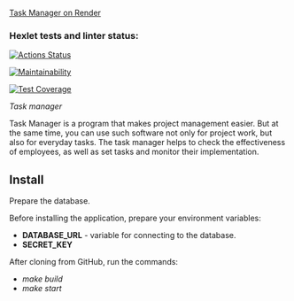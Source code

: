 [Task Manager on Render](https://task-manager-ravg.onrender.com)

### Hexlet tests and linter status:
[![Actions Status](https://github.com/JuliaMezenova/python-project-52/actions/workflows/hexlet-check.yml/badge.svg)](https://github.com/JuliaMezenova/python-project-52/actions)

[![Maintainability](https://api.codeclimate.com/v1/badges/6be368b01de9cc35c8f7/maintainability)](https://codeclimate.com/github/JuliaMezenova/python-project-52/maintainability)

[![Test Coverage](https://api.codeclimate.com/v1/badges/6be368b01de9cc35c8f7/test_coverage)](https://codeclimate.com/github/JuliaMezenova/python-project-52/test_coverage)

*Task manager*

Task Manager is a program that makes project management easier. But at the same time, you can use such software not only for project work, but also for everyday tasks. The task manager helps to check the effectiveness of employees, as well as set tasks and monitor their implementation.

## Install

Prepare the database.

Before installing the application, prepare your environment variables:
+ **DATABASE_URL** - variable for connecting to the database.
+ **SECRET_KEY**

After cloning from GitHub, run the commands:
+ *make build*
+ *make start*
